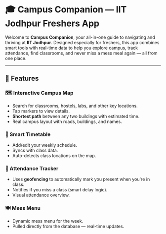 # 🎓 Campus Companion — IIT Jodhpur Freshers App

Welcome to **Campus Companion**, your all-in-one guide to navigating and thriving at **IIT Jodhpur**. Designed especially for freshers, this app combines smart tools with real-time data to help you explore campus, track attendance, find classrooms, and never miss a mess meal again — all from one place.

---

## 📱 Features

### 🗺️ Interactive Campus Map
- Search for classrooms, hostels, labs, and other key locations.
- Tap markers to view details.
- **Shortest path** between any two buildings with estimated time.
- Real campus layout with roads, buildings, and names.

### 📅 Smart Timetable
- Add/edit your weekly schedule.
- Syncs with class data.
- Auto-detects class locations on the map.

### 🎯 Attendance Tracker
- Uses **geofencing** to automatically mark you present when you're in class.
- Notifies if you miss a class (smart delay logic).
- Visual attendance overview.

### 🍽️ Mess Menu
- Dynamic mess menu for the week.
- Pulled directly from the database — real-time updates.


